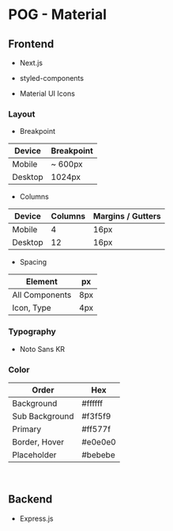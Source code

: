 # POG - Material

## Frontend

- Next.js

- styled-components

- Material UI Icons

### Layout

- Breakpoint

| Device  | Breakpoint |
| ------- | ---------- |
| Mobile  | ~ 600px    |
| Desktop | 1024px     |

- Columns

| Device  | Columns | Margins / Gutters |
| ------- | ------- | ----------------- |
| Mobile  | 4       | 16px              |
| Desktop | 12      | 16px              |

- Spacing

| Element        | px  |
| -------------- | --- |
| All Components | 8px |
| Icon, Type     | 4px |

### Typography

- Noto Sans KR

### Color

| Order          | Hex     |
| -------------- | ------- |
| Background     | #ffffff |
| Sub Background | #f3f5f9 |
| Primary        | #ff577f |
| Border, Hover  | #e0e0e0 |
| Placeholder    | #bebebe |

<br>

## Backend

- Express.js
